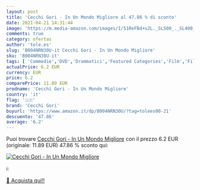 ```yaml
---
layout: post
title: 'Cecchi Gori - In Un Mondo Migliore al 47.86 % di sconto'
date: 2021-04-21 14:31:44
image: 'https://m.media-amazon.com/images/I/51ReFBd+u2L._SL500_._SL400_.jpg'
comments: true
category: ofertas
author: 'tole.es'
slug: 'B004NRN30U-it Cecchi Gori - In Un Mondo Migliore'
sku: 'B004NRN30U-it'
tags: [ 'Commedie','DVD','Drammatici','Featured Categories','Film','Film e TV','cecchi gori', ]
actualPrice: 6.2 EUR
currency: EUR
price: 6.2
comparePrice: 11.89 EUR
prodname: 'Cecchi Gori - In Un Mondo Migliore'
country: 'it'
flag: '🇮🇹'
brand: 'Cecchi Gori'
buyurl: 'https://www.amazon.it/dp/B004NRN30U/?tag=tolees00-21'
descuento: '47.86'
average: '6.2'
---
```


Puoi trovare [Cecchi Gori - In Un Mondo Migliore](https://www.amazon.it/dp/B004NRN30U/?tag=tolees00-21) con il prezzo 6.2 EUR (originale: 11.89 EUR) 47.86 % sconto qui:

[![Cecchi Gori - In Un Mondo Migliore](https://m.media-amazon.com/images/I/51ReFBd+u2L._SL500_._SL400_.jpg)](https://www.amazon.it/dp/B004NRN30U/?tag=tolees00-21)

ℹ️:


[🛒 Acquista qui!!](https://www.amazon.it/dp/B004NRN30U/?tag=tolees00-21)
